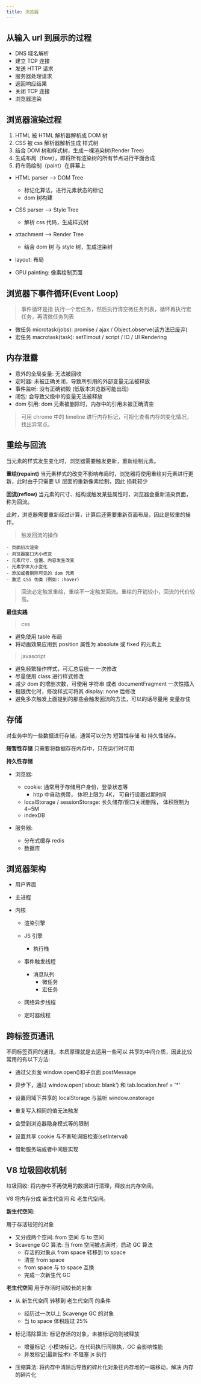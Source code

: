 ```yaml
---
title: 浏览器
---
```


## 从输入 url 到展示的过程

- DNS 域名解析
- 建立 TCP 连接
- 发送 HTTP 请求
- 服务器处理请求
- 返回响应结果
- 关闭 TCP 连接
- 浏览器渲染

## 浏览器渲染过程

1. HTML 被 HTML 解析器解析成 DOM 树
2. CSS 被 css 解析器解析生成 样式树
3. 结合 DOM 树和样式树，生成一棵渲染树(Render Tree)
4. 生成布局（flow），即将所有渲染树的所有节点进行平面合成
5. 将布局绘制（paint）在屏幕上

- HTML parser --> DOM Tree

  - 标记化算法，进行元素状态的标记
  - dom 树构建

- CSS parser --> Style Tree

  - 解析 css 代码，生成样式树

- attachment --> Render Tree

  - 结合 dom 树 与 style 树，生成渲染树

- layout: 布局
- GPU painting: 像素绘制页面

## 浏览器下事件循环(Event Loop)

> 事件循环是指
> 执行一个宏任务，然后执行清空微任务列表，循环再执行宏任务，再清微任务列表

- 微任务 microtask(jobs): promise / ajax / Object.observe(该方法已废弃)
- 宏任务 macrotask(task): setTimout / script / IO / UI Rendering

## 内存泄露

- 意外的全局变量: 无法被回收
- 定时器: 未被正确关闭，导致所引用的外部变量无法被释放
- 事件监听: 没有正确销毁 (低版本浏览器可能出现)
- 闭包: 会导致父级中的变量无法被释放
- dom 引用: dom 元素被删除时，内存中的引用未被正确清空

> 可用 chrome 中的 timeline 进行内存标记，可视化查看内存的变化情况，找出异常点。

## 重绘与回流

当元素的样式发生变化时，浏览器需要触发更新，重新绘制元素。

**重绘(repaint)**
当元素样式的改变不影响布局时，浏览器将使用重绘对元素进行更新，此时由于只需要 UI 层面的重新像素绘制，因此 损耗较少

**回流(reflow)**
当元素的尺寸、结构或触发某些属性时，浏览器会重新渲染页面，称为回流。

此时，浏览器需要重新经过计算，计算后还需要重新页面布局，因此是较重的操作。

> 触发回流的操作

    - 页面初次渲染
    - 浏览器窗口大小改变
    - 元素尺寸、位置、内容发生改变
    - 元素字体大小变化
    - 添加或者删除可见的 dom 元素
    - 激活 CSS 伪类（例如：:hover）

> 回流必定触发重绘，重绘不一定触发回流。重绘的开销较小，回流的代价较高。

**最佳实践**

> css

- 避免使用 table 布局
- 将动画效果应用到 position 属性为 absolute 或 fixed 的元素上

> javascript

- 避免频繁操作样式，可汇总后统一 一次修改
- 尽量使用 class 进行样式修改
- 减少 dom 的增删次数，可使用 字符串 或者 documentFragment 一次性插入
- 极限优化时，修改样式可将其 display: none 后修改
- 避免多次触发上面提到的那些会触发回流的方法，可以的话尽量用 变量存住

## 存储

对业务中的一些数据进行存储，通常可以分为 短暂性存储 和 持久性储存。

**短暂性存储**
只需要将数据存在内存中，只在运行时可用

**持久性存储**

- 浏览器:

  - cookie: 通常用于存储用户身份，登录状态等
    - http 中自动携带， 体积上限为 4K， 可自行设置过期时间
  - localStorage / sessionStorage: 长久储存/窗口关闭删除， 体积限制为 4~5M
  - indexDB

- 服务器:
  - 分布式缓存 redis
  - 数据库

## 浏览器架构

- 用户界面
- 主进程
- 内核

  - 渲染引擎
  - JS 引擎

    - 执行栈

  - 事件触发线程

    - 消息队列
      - 微任务
      - 宏任务

  - 网络异步线程
  - 定时器线程

## 跨标签页通讯

不同标签页间的通讯，本质原理就是去运用一些可以 共享的中间介质，因此比较常用的有以下方法:

- 通过父页面 window.open()和子页面 postMessage

- 异步下，通过 window.open('about: blank') 和 tab.location.href = '\*'

- 设置同域下共享的 localStorage 与监听 window.onstorage

- 重复写入相同的值无法触发
- 会受到浏览器隐身模式等的限制

- 设置共享 cookie 与不断轮询脏检查(setInterval)

- 借助服务端或者中间层实现

## V8 垃圾回收机制

垃圾回收: 将内存中不再使用的数据进行清理，释放出内存空间。

V8 将内存分成 新生代空间 和 老生代空间。

**新生代空间**:

用于存活较短的对象

- 又分成两个空间: from 空间 与 to 空间
- Scavenge GC 算法: 当 from 空间被占满时，启动 GC 算法
  - 存活的对象从 from space 转移到 to space
  - 清空 from space
  - from space 与 to space 互换
  - 完成一次新生代 GC

**老生代空间**
用于存活时间较长的对象

- 从 新生代空间 转移到 老生代空间 的条件

  - 经历过一次以上 Scavenge GC 的对象
  - 当 to space 体积超过 25%

- 标记清除算法: 标记存活的对象，未被标记的则被释放

  - 增量标记: 小模块标记，在代码执行间隙执，GC 会影响性能
  - 并发标记(最新技术): 不阻塞 js 执行

- 压缩算法: 将内存中清除后导致的碎片化对象往内存堆的一端移动，解决 内存的碎片化
